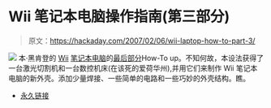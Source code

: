 # Wii 笔记本电脑操作指南(第三部分)

> 原文：<https://hackaday.com/2007/02/06/wii-laptop-how-to-part-3/>

![](img/bdf8fdd144b581e2186f7a17c70349b3.png)
本·黑肯登的 [Wii](http://www.mahalo.com/Wii_hacks "Nintendo Wii Hacks - Mahalo") [笔记本电脑](http://www.mahalo.com/Laptop_Hacks "Laptop Hacks - Mahalo")的[最后部分](http://www.engadget.com/2007/02/06/how-to-make-a-wii-laptop-part-3-the-final-installment/)How-To up。不知何故，本设法获得了一台激光切割机和一台数控机床(在该死的爱荷华州),并用它们来制作 Wii 笔记本电脑的新外壳。添加少量焊接、一些简单的电路和一些巧妙的外壳结构。瞧。

*   [永久链接](http://www.engadget.com/2007/02/06/how-to-make-a-wii-laptop-part-3-the-final-installment/)